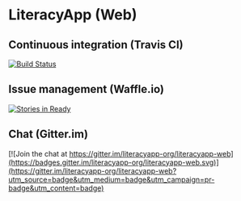 # LiteracyApp (Web)

## Continuous integration (Travis CI)
[![Build Status](https://travis-ci.org/literacyapp-org/literacyapp-web.svg)](https://travis-ci.org/literacyapp-org/literacyapp-web)

## Issue management (Waffle.io)
[![Stories in Ready](https://badge.waffle.io/literacyapp-org/literacyapp-web.png?label=ready&title=Ready)](https://waffle.io/literacyapp-org/literacyapp-web)

## Chat (Gitter.im)
[![Join the chat at https://gitter.im/literacyapp-org/literacyapp-web](https://badges.gitter.im/literacyapp-org/literacyapp-web.svg)](https://gitter.im/literacyapp-org/literacyapp-web?utm_source=badge&utm_medium=badge&utm_campaign=pr-badge&utm_content=badge)
